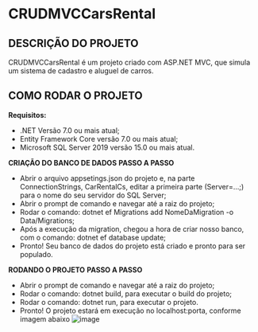 # CRUDMVCCarsRental

## DESCRIÇÃO DO PROJETO

CRUDMVCCarsRental é um projeto criado com ASP.NET MVC, que simula um sistema de cadastro e aluguel de carros.

## COMO RODAR O PROJETO

**Requisitos:**

- .NET Versão 7.0 ou mais atual;
- Entity Framework Core versão 7.0 ou mais atual;
- Microsoft SQL Server 2019 versão 15.0 ou mais atual.

**CRIAÇÃO DO BANCO DE DADOS**
**PASSO A PASSO**
- Abrir o arquivo appsetings.json do projeto e, na parte ConnectionStrings, CarRentalCs, editar a primeira parte (Server=...;) para o nome do seu servidor do SQL Server;
- Abrir o prompt de comando e navegar até a raiz do projeto;
- Rodar o comando: dotnet ef Migrations add NomeDaMigration -o Data/Migrations;
- Após a execução da migration, chegou a hora de criar nosso banco, com o comando: dotnet ef database update;
- Pronto! Seu banco de dados do projeto está criado e pronto para ser populado.

**RODANDO O PROJETO**
**PASSO A PASSO**
- Abrir o prompt de comando e navegar até a raiz do projeto;
- Rodar o comando: dotnet build, para executar o build do projeto;
- Rodar o comando: dotnet run, para executar o projeto.
- Pronto! O projeto estará em execução no localhost:porta, conforme imagem abaixo
![image](https://github.com/matheusfogolin/CRUDMVCCarsRental/assets/57686224/c57c49da-40c5-4458-a7ae-57a2ea8e77be)


